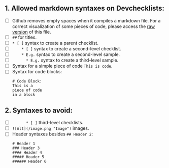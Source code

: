 ## 1. Allowed markdown syntaxes on Devchecklists:
  * [ ] Github removes empty spaces when it compiles a markdown file. For a correct visualization of some pieces of code, please access the [raw version](https://raw.githubusercontent.com/vintasoftware/devchecklists-template/master/checklist-en.md) of this file.
  * [ ] `##` for titles.
  * [ ] `* [ ]` syntax to create a parent checklist.
  * [ ] `    * [ ]` syntax to create a second-level checklist.
  * [ ] `    * E.g.` syntax to create a second-level sample.
  * [ ] `      * E.g.` syntax to create a third-level sample.
  * [ ] Syntax for a simple piece of code `This is code`.
  * [ ] Syntax for code blocks:
    ```
    # Code Block:
	This is a 
	piece of code 
	in a block
    ```

## 2. Syntaxes to avoid:
  * [ ] `      * [ ]` third-level checklists.
  * [ ] `![Alt](/image.png "Image")` images.
  * [ ] Header syntaxes besides `## Header 2`:
      ```
      # Header 1
      ### Header 3
      #### Header 4
      ##### Header 5
      ###### Header 6 
      ```
